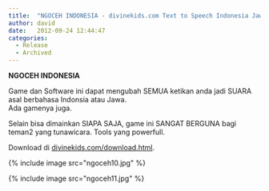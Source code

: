 ```yaml
---
title:  "NGOCEH INDONESIA - divinekids.com Text to Speech Indonesia Jawa GAME"
author: david
date:   2012-09-24 12:44:47
categories:
  - Release
  - Archived
---
```


**NGOCEH INDONESIA**

Game dan Software ini dapat mengubah SEMUA ketikan anda jadi SUARA asal berbahasa Indonsia atau Jawa.</br>
Ada gamenya juga.

Selain bisa dimainkan SIAPA SAJA, game ini SANGAT BERGUNA bagi teman2 yang tunawicara.
Tools yang powerfull.

Download di [divinekids.com/download.html]().

{% include image src="ngoceh10.jpg" %}

{% include image src="ngoceh11.jpg" %}

<!--
Ini adalah akrtikel migrasi dari:
http://divinekids.forblogger.com/Divinekids-Blog-b1/NGOCEH-INDONESIA-divinekidscom-Text-to-Speech-Indonesia-Jawa-GAME-b1-p1.htm
-->
